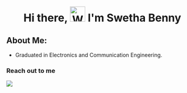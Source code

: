 <h1 align="center"> Hi there, <img src="https://raw.githubusercontent.com/nixin72/nixin72/master/wave.gif" 
         alt="Waving hand animated gif"
         height="40"
         width="40" /> I'm Swetha Benny </h1>
         
  ## About Me:
- Graduated in Electronics and Communication Engineering.


### Reach out to me
<p align="left">

<a href="http://www.linkedin.com/in/swetha-benny" target="blank"><img align="center" src="https://skillicons.dev/icons?i=linkedin" /></a>
</p>
